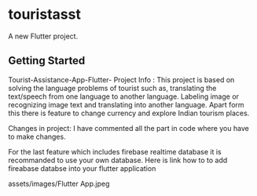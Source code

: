 # touristasst

A new Flutter project.

## Getting Started

Tourist-Assistance-App-Flutter-
Project Info : This project is based on solving the language problems of tourist such as, translating the text/speech from one language to another language. Labeling image or recognizing image text and translating into another language. Apart form this there is feature to change currency and explore Indian tourism places.

Changes in project: I have commented all the part in code where you have to make changes.

For the last feature which includes firebase realtime database it is recommanded to use your own database. Here is link how to to add fireabase databse into your flutter application

assets/images/Flutter App.jpeg
